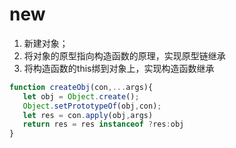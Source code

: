 # new

1. 新建对象；
2. 将对象的原型指向构造函数的原理，实现原型链继承
3. 将构造函数的this绑到对象上，实现构造函数继承

```javascript
function createObj(con,...args){
   let obj = Object.create();
   Object.setPrototypeOf(obj,con);
   let res = con.apply(obj,args)
   return res = res instanceof ?res:obj
}
```
